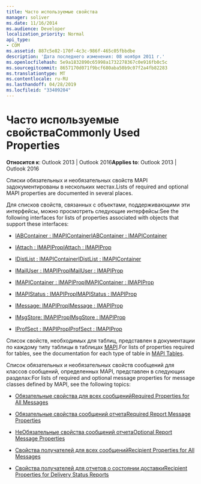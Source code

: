 ```yaml
---
title: Часто используемые свойства
manager: soliver
ms.date: 11/16/2014
ms.audience: Developer
localization_priority: Normal
api_type:
- COM
ms.assetid: 887c5e82-170f-4c3c-986f-465c05fbbdbe
description: 'Дата последнего изменения: 08 ноября 2011 г.'
ms.openlocfilehash: 5e9a1832890c65998a1732278367c0e916fb0c5c
ms.sourcegitcommit: 8657170d071f9bcf680aba50b9c07f2a4fb82283
ms.translationtype: MT
ms.contentlocale: ru-RU
ms.lasthandoff: 04/28/2019
ms.locfileid: "33409204"
---
```

# <a name="commonly-used-properties"></a><span data-ttu-id="8d8d4-103">Часто используемые свойства</span><span class="sxs-lookup"><span data-stu-id="8d8d4-103">Commonly Used Properties</span></span>

 
  
<span data-ttu-id="8d8d4-104">**Относится к**: Outlook 2013 | Outlook 2016</span><span class="sxs-lookup"><span data-stu-id="8d8d4-104">**Applies to**: Outlook 2013 | Outlook 2016</span></span> 
  
<span data-ttu-id="8d8d4-105">Списки обязательных и необязательных свойств MAPI задокументированы в нескольких местах.</span><span class="sxs-lookup"><span data-stu-id="8d8d4-105">Lists of required and optional MAPI properties are documented in several places.</span></span>
  
<span data-ttu-id="8d8d4-106">Для списков свойств, связанных с объектами, поддерживающими эти интерфейсы, можно просмотреть следующие интерфейсы:</span><span class="sxs-lookup"><span data-stu-id="8d8d4-106">See the following interfaces for lists of properties associated with objects that support these interfaces:</span></span>
  
- [<span data-ttu-id="8d8d4-107">IABContainer : IMAPIContainer</span><span class="sxs-lookup"><span data-stu-id="8d8d4-107">IABContainer : IMAPIContainer</span></span>](iabcontainerimapicontainer.md)
    
- [<span data-ttu-id="8d8d4-108">IAttach : IMAPIProp</span><span class="sxs-lookup"><span data-stu-id="8d8d4-108">IAttach : IMAPIProp</span></span>](iattachimapiprop.md)
    
- [<span data-ttu-id="8d8d4-109">IDistList : IMAPIContainer</span><span class="sxs-lookup"><span data-stu-id="8d8d4-109">IDistList : IMAPIContainer</span></span>](idistlistimapicontainer.md)
    
- [<span data-ttu-id="8d8d4-110">IMailUser : IMAPIProp</span><span class="sxs-lookup"><span data-stu-id="8d8d4-110">IMailUser : IMAPIProp</span></span>](imailuserimapiprop.md)
    
- [<span data-ttu-id="8d8d4-111">IMAPIContainer : IMAPIProp</span><span class="sxs-lookup"><span data-stu-id="8d8d4-111">IMAPIContainer : IMAPIProp</span></span>](imapicontainerimapiprop.md)
    
- [<span data-ttu-id="8d8d4-112">IMAPIStatus : IMAPIProp</span><span class="sxs-lookup"><span data-stu-id="8d8d4-112">IMAPIStatus : IMAPIProp</span></span>](imapistatusimapiprop.md)
    
- [<span data-ttu-id="8d8d4-113">IMessage: IMAPIProp</span><span class="sxs-lookup"><span data-stu-id="8d8d4-113">IMessage : IMAPIProp</span></span>](imessageimapiprop.md)
    
- [<span data-ttu-id="8d8d4-114">IMsgStore: IMAPIProp</span><span class="sxs-lookup"><span data-stu-id="8d8d4-114">IMsgStore : IMAPIProp</span></span>](imsgstoreimapiprop.md)
    
- [<span data-ttu-id="8d8d4-115">IProfSect : IMAPIProp</span><span class="sxs-lookup"><span data-stu-id="8d8d4-115">IProfSect : IMAPIProp</span></span>](iprofsectimapiprop.md)
    
<span data-ttu-id="8d8d4-116">Список свойств, необходимых для таблиц, представлен в документации по каждому типу таблицы в таблицах [MAPI](mapi-tables.md).</span><span class="sxs-lookup"><span data-stu-id="8d8d4-116">For lists of properties required for tables, see the documentation for each type of table in [MAPI Tables](mapi-tables.md).</span></span>
  
<span data-ttu-id="8d8d4-117">Список обязательных и необязательных свойств сообщений для классов сообщений, определенных MAPI, представлен в следующих разделах:</span><span class="sxs-lookup"><span data-stu-id="8d8d4-117">For lists of required and optional message properties for message classes defined by MAPI, see the following topics:</span></span> 
  
- [<span data-ttu-id="8d8d4-118">Обязательные свойства для всех сообщений</span><span class="sxs-lookup"><span data-stu-id="8d8d4-118">Required Properties for All Messages</span></span>](required-properties-for-all-messages.md)
    
- [<span data-ttu-id="8d8d4-119">Обязательные свойства сообщений отчета</span><span class="sxs-lookup"><span data-stu-id="8d8d4-119">Required Report Message Properties</span></span>](required-report-message-properties.md)
    
- [<span data-ttu-id="8d8d4-120">НеОбязательные свойства сообщений отчета</span><span class="sxs-lookup"><span data-stu-id="8d8d4-120">Optional Report Message Properties</span></span>](optional-report-message-properties.md)
    
- [<span data-ttu-id="8d8d4-121">Свойства получателей для всех сообщений</span><span class="sxs-lookup"><span data-stu-id="8d8d4-121">Recipient Properties for All Messages</span></span>](recipient-properties-for-all-messages.md)
    
- [<span data-ttu-id="8d8d4-122">Свойства получателей для отчетов о состоянии доставки</span><span class="sxs-lookup"><span data-stu-id="8d8d4-122">Recipient Properties for Delivery Status Reports</span></span>](recipient-properties-for-delivery-status-reports.md)
    

